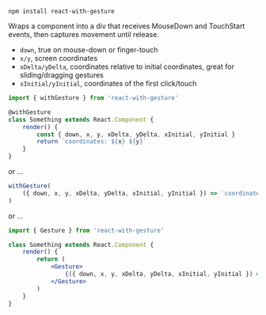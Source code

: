     npm install react-with-gesture
    
Wraps a component into a div that receives MouseDown and TouchStart events, then captures movement until release.

* `down`, true on mouse-down or finger-touch
* `x/y`, screen coordinates
* `xDelta/yDelta`, coordinates relative to initial coordinates, great for sliding/dragging gestures
* `xInitial/yInitial`, coordinates of the first click/touch

```jsx
import { withGesture } from 'react-with-gesture'

@withGesture
class Something extends React.Component {
    render() {
        const { down, x, y, xDelta, yDelta, xInitial, yInitial }
        return `coordinates: ${x} ${y}`
    }
}
```

or ...

```jsx
withGesture(
    ({ down, x, y, xDelta, yDelta, xInitial, yInitial }) => `coordinates: ${x} ${y}`
)
```

or ...


```jsx
import { Gesture } from 'react-with-gesture'

class Something extends React.Component {
    render() {
        return (
            <Gesture>
                {({ down, x, y, xDelta, yDelta, xInitial, yInitial }) => `coordinates: ${x} ${y}`}
            </Gesture>
        )
    }
}
```
